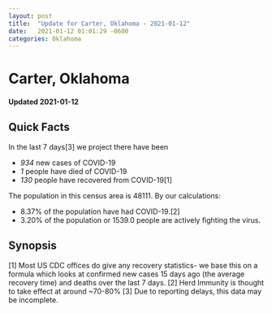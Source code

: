 ```yaml
---
layout: post
title:  "Update for Carter, Oklahoma - 2021-01-12"
date:   2021-01-12 01:01:29 -0600
categories: Oklahoma
---
```


# Carter, Oklahoma
#### Updated 2021-01-12

## Quick Facts

In the last 7 days[3] we project there have been
- *934* new cases of COVID-19
- *1* people have died of COVID-19
- *130* people have recovered from COVID-19[1]

The population in this census area is 48111. By our calculations:
- 8.37% of the population have had COVID-19.[2]
- 3.20% of the population or 1539.0 people are actively fighting the virus.

## Synopsis




[1] Most US CDC offices do give any recovery statistics- we base this on a formula which looks at confirmed new cases
15 days ago (the average recovery time) and deaths over the last 7 days.
[2] Herd Immunity is thought to take effect at around ~70-80%
[3] Due to reporting delays, this data may be incomplete. 
    
